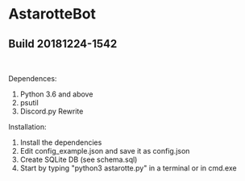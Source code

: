 # AstarotteBot 
## Build 20181224-1542
&nbsp; 

Dependences:
1. Python 3.6 and above
1. psutil
2. Discord.py Rewrite
&nbsp;

Installation:
1. Install the dependencies
2. Edit config_example.json and save it as config.json
3. Create SQLite DB (see schema.sql)
4. Start by typing "python3 astarotte.py" in a terminal or in cmd.exe
